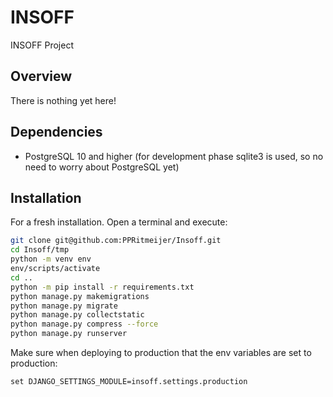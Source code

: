 # INSOFF
INSOFF Project

## Overview

There is nothing yet here!

## Dependencies

- PostgreSQL 10 and higher (for development phase sqlite3 is used, so no need to worry about PostgreSQL yet) 

## Installation

For a fresh installation. Open a terminal and execute:

```bash
git clone git@github.com:PPRitmeijer/Insoff.git
cd Insoff/tmp
python -m venv env
env/scripts/activate
cd ..
python -m pip install -r requirements.txt
python manage.py makemigrations
python manage.py migrate
python manage.py collectstatic
python manage.py compress --force
python manage.py runserver

```

Make sure when deploying to production that the env variables are set to production:
```
set DJANGO_SETTINGS_MODULE=insoff.settings.production
```
